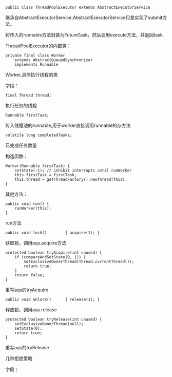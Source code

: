 ```
public class ThreadPoolExecutor extends AbstractExecutorService
```

继承自AbstractExecutorService,AbstractExecutorService只是实现了submit方法。

将传入的runnable方法封装为FutureTask，然后调用execute方法，并返回task.



ThreadPoolExecutor的内部类：

```
private final class Worker
    extends AbstractQueuedSynchronizer
    implements Runnable
```

Worker,具体执行线程的类

字段：

```
final Thread thread;
```

执行任务的线程

```
Runnable firstTask;
```

传入线程池的runnable,用于worker直接调用runnable的存方法

```
volatile long completedTasks;
```

已完成任务数量



构造函数：

```
Worker(Runnable firstTask) {
    setState(-1); // inhibit interrupts until runWorker
    this.firstTask = firstTask;
    this.thread = getThreadFactory().newThread(this);
}
```



其他方法：

```
public void run() {
    runWorker(this);
}
```

run方法

```
public void lock()        { acquire(1); }
```

获取锁，调用aqs.acquire方法

```
protected boolean tryAcquire(int unused) {
    if (compareAndSetState(0, 1)) {
        setExclusiveOwnerThread(Thread.currentThread());
        return true;
    }
    return false;
}
```

重写aqs的tryAcquire

```
public void unlock()      { release(1); }
```

释放锁，调用aqs.release

```
protected boolean tryRelease(int unused) {
    setExclusiveOwnerThread(null);
    setState(0);
    return true;
}
```

重写aqs的tryRelease



几种拒绝策略



字段：

